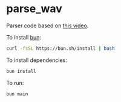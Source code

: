 # parse_wav

Parser code based on [this video](https://youtu.be/udbA7u1zYfc).

To install [bun](https://bun.sh):

```bash
curl -fsSL https://bun.sh/install | bash
```

To install dependencies:

```bash
bun install
```

To run:

```bash
bun main
```

